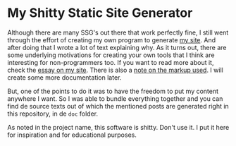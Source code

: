 # My Shitty Static Site Generator

Although there are many SSG's out there that work perfectly fine, I still went through the effort of creating my own program to generate [my site](https://erikwinter.nl/). And after doing that I wrote a lot of text explaining why. As it turns out, there are some underlying motivations for creating your own tools that I think are interesting for non-programmers too. If you want to read more about it, check the [essay on my site](https://erikwinter.nl/articles/2020/why-i-built-my-own-shitty-static-site-generator/). There is also a [note on the markup used](https://erikwinter.nl/notes/2020/a-tiny-subset-of-asciidoc-for-blogging/). I will create some more documentation later.

But, one of the points to do it was to have the freedom to put my content anywhere I want. So I was able to bundle everything together and you can find de source texts out of which the mentioned posts are generated right in this repository, in de `doc` folder.

As noted in the project name, this software is shitty. Don't use it. I put it here for inspiration and for educational purposes.
